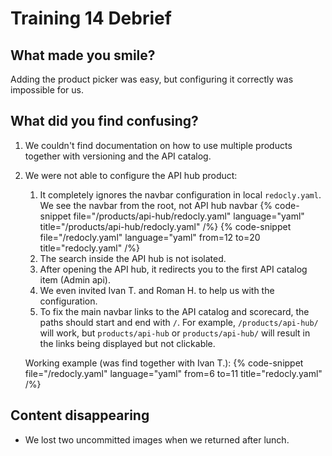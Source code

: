 # Training 14 Debrief

## What made you smile?

Adding the product picker was easy, but configuring it correctly was impossible for us.

## What did you find confusing?

1. We couldn't find documentation on how to use multiple products together with versioning and the API catalog.
2. We were not able to configure the API hub product:

   1. It completely ignores the navbar configuration in local `redocly.yaml`. We see the navbar from the root, not API hub navbar {% code-snippet file="/products/api-hub/redocly.yaml" language="yaml" title="/products/api-hub/redocly.yaml" /%} {% code-snippet file="/redocly.yaml" language="yaml" from=12 to=20 title="redocly.yaml" /%}
   2. The search inside the API hub is not isolated.
   3. After opening the API hub, it redirects you to the first API catalog item (Admin api).
   4. We even invited Ivan T. and Roman H. to help us with the configuration.
   5. To fix the main navbar links to the API catalog and scorecard, the paths should start and end with `/`. For example, `/products/api-hub/` will work, but `products/api-hub` or `products/api-hub/` will result in the links being displayed but not clickable.

   Working example (was find together with Ivan T.):
   {% code-snippet file="/redocly.yaml" language="yaml" from=6 to=11 title="redocly.yaml" /%}

## Content disappearing

- We lost two uncommitted images when we returned after lunch.
